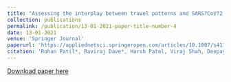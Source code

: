 ```yaml
---
title: "Assessing the interplay between travel patterns and SARS?CoV?2 outbreak in realistic urban setting"
collection: publications
permalink: /publication/13-01-2021-paper-title-number-4
date: 13-01-2021
venue: 'Springer Journal'
paperurl: 'https://appliednetsci.springeropen.com/articles/10.1007/s41109-020-00346-3'
citation: 'Rohan Patil*, Raviraj Dave*, Harsh Patel, Viraj Shah, Deepayan Chakrabarti and Udit Bhatia. &quot;Assessing the interplay between travel patterns and SARS?CoV?2 outbreak in realistic urban setting.&quot; <i>Applied Network Science 6, 4, SpringerOpen(2021)</i>.'
---
```


<a href='https://appliednetsci.springeropen.com/articles/10.1007/s41109-020-00346-3'>Download paper here</a>
